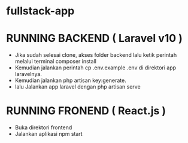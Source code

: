 # fullstack-app

# RUNNING BACKEND ( Laravel v10 )
  - Jika sudah selesai clone, akses folder backend lalu ketik perintah melalui terminal composer install
  - Kemudian jalankan perintah cp .env.example .env di direktori app laravelnya.
  - Kemudian jalankan php artisan key:generate.
  - lalu Jalankan app laravel dengan php artisan serve

# RUNNING FRONEND ( React.js )
  - Buka direktori frontend
  - Jalankan aplikasi npm start
